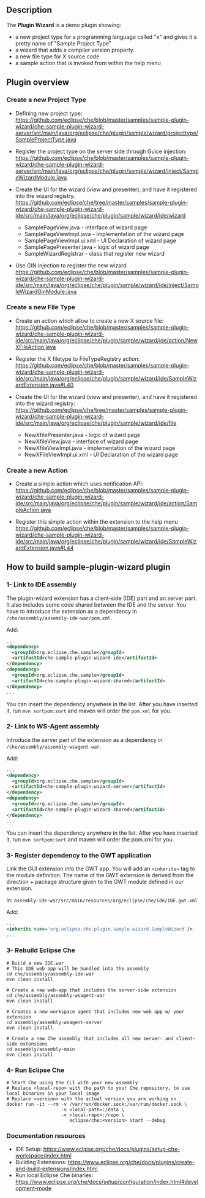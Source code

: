 ## Description

The **Plugin Wizard** is a demo plugin showing:
- a new project type for a programming language called "x" and gives it a pretty name of "Sample Project Type"
- a wizard that adds a compiler version property.
- a new file type for X source code
- a sample action that is invoked from within the help menu




## Plugin overview

### Create a new Project Type

- Defining new project type:
https://github.com/eclipse/che/blob/master/samples/sample-plugin-wizard/che-sample-plugin-wizard-server/src/main/java/org/eclipse/che/plugin/sample/wizard/projecttype/SampleProjectType.java

- Register the project type on the server side through Guice injection:
https://github.com/eclipse/che/blob/master/samples/sample-plugin-wizard/che-sample-plugin-wizard-server/src/main/java/org/eclipse/che/plugin/sample/wizard/inject/SampleWizardModule.java

- Create the UI for the wizard (view and presenter), and have it registered into the wizard registry.
https://github.com/eclipse/che/tree/master/samples/sample-plugin-wizard/che-sample-plugin-wizard-ide/src/main/java/org/eclipse/che/plugin/sample/wizard/ide/wizard

  - SamplePageView.java - interface of wizard page
  - SamplePageViewImpl.java - implementation of the wizard page
  - SamplePageViewImpl.ui.xml - UI Declaration of wizard page
  - SamplePagePresenter.java - logic of wizard page
  - SampleWizardRegistrar - class that register new wizard

- Use GIN injection to register the new wizard
https://github.com/eclipse/che/blob/master/samples/sample-plugin-wizard/che-sample-plugin-wizard-ide/src/main/java/org/eclipse/che/plugin/sample/wizard/ide/inject/SampleWizardGinModule.java


### Create a new File Type

- Create an action which allow to create a new X source file:
https://github.com/eclipse/che/blob/master/samples/sample-plugin-wizard/che-sample-plugin-wizard-ide/src/main/java/org/eclipse/che/plugin/sample/wizard/ide/action/NewXFileAction.java

- Register the X filetype to FileTypeRegistry action:
https://github.com/eclipse/che/blob/master/samples/sample-plugin-wizard/che-sample-plugin-wizard-ide/src/main/java/org/eclipse/che/plugin/sample/wizard/ide/SampleWizardExtension.java#L40

- Create the UI for the wizard (view and presenter), and have it registered into the wizard registry:
https://github.com/eclipse/che/tree/master/samples/sample-plugin-wizard/che-sample-plugin-wizard-ide/src/main/java/org/eclipse/che/plugin/sample/wizard/ide/file

  - NewXfilePresenter.java - logic of wizard page
  - NewXfileView.java - interface of wizard page
  - NewXfileViewImpl.java - implementation of the wizard page
  - NewXFileViewImpl.ui.xml - UI Declaration of the wizard page

### Create a new Action

- Create a simple action which uses notification API:
https://github.com/eclipse/che/blob/master/samples/sample-plugin-wizard/che-sample-plugin-wizard-ide/src/main/java/org/eclipse/che/plugin/sample/wizard/ide/action/SampleAction.java

- Register this simple action within the extension to the help menu
https://github.com/eclipse/che/blob/master/samples/sample-plugin-wizard/che-sample-plugin-wizard-ide/src/main/java/org/eclipse/che/plugin/sample/wizard/ide/SampleWizardExtension.java#L44


## How to build sample-plugin-wizard plugin

### 1- Link to IDE assembly

The plugin-wizard extension has a client-side (IDE) part and an server part. It also includes some code shared between the IDE and the server. You have to introduce the extension as a dependency in `/che/assembly/assembly-ide-war/pom.xml`.

Add:
```XML
...
<dependency>
  <groupId>org.eclipse.che.sample</groupId>
  <artifactId>che-sample-plugin-wizard-ide</artifactId>
</dependency>
<dependency>
  <groupId>org.eclipse.che.sample</groupId>
  <artifactId>che-sample-plugin-wizard-shared</artifactId>
</dependency>
...
```

You can insert the dependency anywhere in the list. After you have inserted it, run `mvn sortpom:sort` and maven will order the `pom.xml` for you.


### 2- Link to WS-Agent assembly

Introduce the server part of the extension as a dependency in `/che/assembly/assembly-wsagent-war`.

Add:
```XML
...
<dependency>
  <groupId>org.eclipse.che.sample</groupId>
  <artifactId>che-sample-plugin-wizard-server</artifactId>
</dependency>
<dependency>
  <groupId>org.eclipse.che.sample</groupId>
  <artifactId>che-sample-plugin-wizard-shared</artifactId>
</dependency>
...
```

You can insert the dependency anywhere in the list. After you have inserted it, run `mvn sortpom:sort` and maven will order the pom.xml for you.

### 3- Register dependency to the GWT application

Link the GUI extension into the GWT app. You will add an `<inherits>` tag to the module definition. The name of the GWT extension is derived from the direction + package structure given to the GWT module defined in our extension.

In: `assembly-ide-war/src/main/resources/org/eclipse/che/ide/IDE.gwt.xml`

Add:
```XML
...
<inherits name='org.eclipse.che.plugin.sample.wizard.SampleWizard'/>
...
```

### 3- Rebuild Eclipse Che


```Shell
# Build a new IDE.war
# This IDE web app will be bundled into the assembly
cd che/assembly/assembly-ide-war
mvn clean install

# Create a new web-app that includes the server-side extension
cd che/assembly/assembly-wsagent-war
mvn clean install

# Creates a new workspace agent that includes new web app w/ your extension
cd assembly/assembly-wsagent-server
mvn clean install

# Create a new Che assembly that includes all new server- and client-side extensions
cd assembly/assembly-main
mvn clean install
```

### 4- Run Eclipse Che

```Shell
# Start Che using the CLI with your new assembly
# Replace <local-repo> with the path to your Che repository, to use local binaries in your local image
# Replace <version> with the actual version you are working on
docker run -it --rm -v /var/run/docker.sock:/var/run/docker.sock \
                    -v <local-path>:/data \
                    -v <local-repo>:/repo \
                       eclipse/che:<version> start --debug

```


### Documentation resources

- IDE Setup: https://www.eclipse.org/che/docs/plugins/setup-che-workspace/index.html
- Building Extensions: https://www.eclipse.org/che/docs/plugins/create-and-build-extensions/index.html
- Run local Eclipse Che binaries: https://www.eclipse.org/che/docs/setup/configuration/index.html#development-mode
